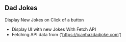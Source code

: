 ## Dad Jokes

Display New Jokes on Click of a button

- Display UI with new Jokes With Fetch API
- Fetching API data from ('https://icanhazdadjoke.com')


